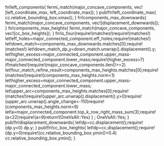 fn!left_components{
    fermi_match(major_concave_components, vec![left_coordinate_max, left_coordinate_max]);
}
pub!fn!left_coordinate_max{
    cc.relative_bounding_box.xmax();
}
fn!components_max_downwards{
    fermi_match(major_concave_components, vec![displacement_downwards]);
}
fn!components_max_heights{
    fermi_match(major_concave_components, vec![cc_box_heights]);
}
fn!is_four{require!(matches!)require!(matches!)
    let!eff_holes=major_connected_component.eff_holes;require!(matches!)
    let!down_match=components_max_downwards.matches[0];require!(matches!)
    let!down_match_dp_y=down_match.unwrap().displacement().y;
    let!higher_excess=major_connected_component.upper_mass-major_connected_component.lower_mass;require!(higher_excess>7)    if!matches!{require!(major_concave_components.ilen()>=2)
        let!four_match_refine_result=components_max_heights.matches[0];require!(matches!)require!(components_max_heights.norm<1)
        let!higher_excess=major_connected_component.upper_mass-major_connected_component.lower_mass;
        let!upper_arc=components_max_heights.matches[0];require!(matches!)require!(upper_arc.unwrap().displacement().y>0)require!(upper_arc.unwrap().angle_change<-110)require!(components_max_heights.norm<9)
        let!a=major_connected_component.top_k_row_right_mass_sum(3);require!(a<22)require!(a>9)return!(OneVsAll::Yes)
    }
;
    OneVsAll::Yes;
}
pub!fn!displacement_downwards{
    let!dp=cc.displacement();require!(dp.y<0)
    dp.y;
}
pub!fn!cc_box_heights{
    let!dp=cc.displacement();require!(dp.y>0)require!(cc.relative_bounding_box.ymin()>0.4)
    cc.relative_bounding_box.ymin();
}
